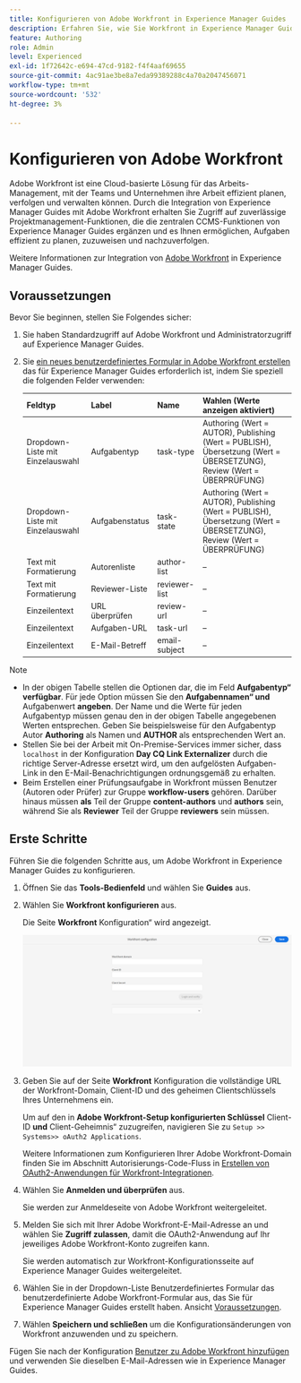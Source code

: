 ```yaml
---
title: Konfigurieren von Adobe Workfront in Experience Manager Guides
description: Erfahren Sie, wie Sie Workfront in Experience Manager Guides konfigurieren
feature: Authoring
role: Admin
level: Experienced
exl-id: 1f72642c-e694-47cd-9182-f4f4aaf69655
source-git-commit: 4ac91ae3be8a7eda99389288c4a70a2047456071
workflow-type: tm+mt
source-wordcount: '532'
ht-degree: 3%

---
```


# Konfigurieren von Adobe Workfront

Adobe Workfront ist eine Cloud-basierte Lösung für das Arbeits-Management, mit der Teams und Unternehmen ihre Arbeit effizient planen, verfolgen und verwalten können. Durch die Integration von Experience Manager Guides mit Adobe Workfront erhalten Sie Zugriff auf zuverlässige Projektmanagement-Funktionen, die die zentralen CCMS-Funktionen von Experience Manager Guides ergänzen und es Ihnen ermöglichen, Aufgaben effizient zu planen, zuzuweisen und nachzuverfolgen.

Weitere Informationen zur Integration von [Adobe Workfront](../user-guide/workfront-integration.md) in Experience Manager Guides.

## Voraussetzungen

Bevor Sie beginnen, stellen Sie Folgendes sicher:

1. Sie haben Standardzugriff auf Adobe Workfront und Administratorzugriff auf Experience Manager Guides.
2. Sie [ein neues benutzerdefiniertes Formular in Adobe Workfront erstellen](https://experienceleague.adobe.com/en/docs/workfront/using/administration-and-setup/customize/custom-forms/design-a-form/design-a-form) das für Experience Manager Guides erforderlich ist, indem Sie speziell die folgenden Felder verwenden:

   | Feldtyp | Label | Name | Wahlen (Werte anzeigen aktiviert) |
   |------------|------|------|-------------------------------|
   | Dropdown-Liste mit Einzelauswahl | Aufgabentyp | task-type | Authoring (Wert = AUTOR), Publishing (Wert = PUBLISH), Übersetzung (Wert = ÜBERSETZUNG), Review (Wert = ÜBERPRÜFUNG) |
   | Dropdown-Liste mit Einzelauswahl | Aufgabenstatus | task-state | Authoring (Wert = AUTOR), Publishing (Wert = PUBLISH), Übersetzung (Wert = ÜBERSETZUNG), Review (Wert = ÜBERPRÜFUNG) |
   | Text mit Formatierung | Autorenliste | author-list | – |
   | Text mit Formatierung | Reviewer-Liste | reviewer-list | – |
   | Einzeilentext | URL überprüfen | review-url | – |
   | Einzeilentext | Aufgaben-URL | task-url | – |
   | Einzeilentext | E-Mail-Betreff | email-subject | – |

>[!NOTE]
>
> * In der obigen Tabelle stellen die Optionen dar, die im Feld **Aufgabentyp“ verfügbar**. Für jede Option müssen Sie den **Aufgabennamen“ und** Aufgabenwert **angeben**. Der Name und die Werte für jeden Aufgabentyp müssen genau den in der obigen Tabelle angegebenen Werten entsprechen. Geben Sie beispielsweise für den Aufgabentyp Autor **Authoring** als Namen und **AUTHOR** als entsprechenden Wert an.
> * Stellen Sie bei der Arbeit mit On-Premise-Services immer sicher, dass `localhost` in der Konfiguration **Day CQ Link Externalizer** durch die richtige Server-Adresse ersetzt wird, um den aufgelösten Aufgaben-Link in den E-Mail-Benachrichtigungen ordnungsgemäß zu erhalten.
> * Beim Erstellen einer Prüfungsaufgabe in Workfront müssen Benutzer (Autoren oder Prüfer) zur Gruppe **workflow-users** gehören. Darüber hinaus müssen **als** Teil der Gruppe **content-authors** und **authors** sein, während Sie als **Reviewer** Teil der Gruppe **reviewers** sein müssen.


## Erste Schritte

Führen Sie die folgenden Schritte aus, um Adobe Workfront in Experience Manager Guides zu konfigurieren.

1. Öffnen Sie das **Tools-Bedienfeld** und wählen Sie **Guides** aus.
2. Wählen Sie **Workfront konfigurieren** aus.

   Die Seite **Workfront** Konfiguration“ wird angezeigt.

   ![](assets/configure-workfront-page.png)

3. Geben Sie auf der Seite **Workfront** Konfiguration die vollständige URL der Workfront-Domain, Client-ID und des geheimen Clientschlüssels Ihres Unternehmens ein.

   Um auf den in **Adobe Workfront-Setup konfigurierten Schlüssel** Client-ID **und** Client-Geheimnis“ zuzugreifen, navigieren Sie zu `Setup >> Systems>> oAuth2 Applications`.

   Weitere Informationen zum Konfigurieren Ihrer Adobe Workfront-Domain finden Sie im Abschnitt Autorisierungs-Code-Fluss in [Erstellen von OAuth2-Anwendungen für Workfront-Integrationen](https://experienceleague.adobe.com/en/docs/workfront/using/administration-and-setup/configure-integrations/create-oauth-application#create-an-oauth2-application-using-user-credentials-authorization-code-flow).

4. Wählen Sie **Anmelden und überprüfen** aus.

   Sie werden zur Anmeldeseite von Adobe Workfront weitergeleitet.
5. Melden Sie sich mit Ihrer Adobe Workfront-E-Mail-Adresse an und wählen Sie **Zugriff zulassen**, damit die OAuth2-Anwendung auf Ihr jeweiliges Adobe Workfront-Konto zugreifen kann.

   Sie werden automatisch zur Workfront-Konfigurationsseite auf Experience Manager Guides weitergeleitet.

6. Wählen Sie in der Dropdown-Liste Benutzerdefiniertes Formular das benutzerdefinierte Adobe Workfront-Formular aus, das Sie für Experience Manager Guides erstellt haben. Ansicht [Voraussetzungen](#prerequisites).
7. Wählen **Speichern und schließen** um die Konfigurationsänderungen von Workfront anzuwenden und zu speichern.

Fügen Sie nach der Konfiguration [Benutzer zu Adobe Workfront hinzufügen](https://experienceleague.adobe.com/en/docs/workfront/using/administration-and-setup/add-users/create-manage-users/add-users) und verwenden Sie dieselben E-Mail-Adressen wie in Experience Manager Guides.
